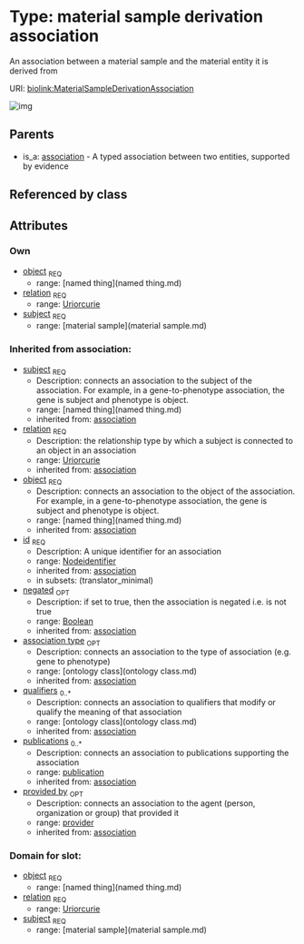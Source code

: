 
# Type: material sample derivation association


An association between a material sample and the material entity it is derived from

URI: [biolink:MaterialSampleDerivationAssociation](https://w3id.org/biolink/vocab/MaterialSampleDerivationAssociation)


![img](http://yuml.me/diagram/nofunky;dir:TB/class/\[Provider]<provided%20by(i)%200..1-%20\[MaterialSampleDerivationAssociation|relation:uriorcurie;id(i):nodeidentifier;negated(i):boolean%20%3F],%20\[Publication]<publications(i)%200..*-%20\[MaterialSampleDerivationAssociation],%20\[OntologyClass]<qualifiers(i)%200..*-%20\[MaterialSampleDerivationAssociation],%20\[OntologyClass]<association%20type(i)%200..1-%20\[MaterialSampleDerivationAssociation],%20\[NamedThing]<object%201..1-%20\[MaterialSampleDerivationAssociation],%20\[MaterialSample]<subject%201..1-%20\[MaterialSampleDerivationAssociation],%20\[Association]^-\[MaterialSampleDerivationAssociation])

## Parents

 *  is_a: [association](association.md) - A typed association between two entities, supported by evidence

## Referenced by class


## Attributes


### Own

 * [object](material_sample_derivation_association_object.md)  <sub>REQ</sub>
    * range: [named thing](named thing.md)
 * [relation](material_sample_derivation_association_relation.md)  <sub>REQ</sub>
    * range: [Uriorcurie](type/Uriorcurie.md)
 * [subject](material_sample_derivation_association_subject.md)  <sub>REQ</sub>
    * range: [material sample](material sample.md)

### Inherited from association:

 * [subject](subject.md)  <sub>REQ</sub>
    * Description: connects an association to the subject of the association. For example, in a gene-to-phenotype association, the gene is subject and phenotype is object.
    * range: [named thing](named thing.md)
    * inherited from: [association](association.md)
 * [relation](relation.md)  <sub>REQ</sub>
    * Description: the relationship type by which a subject is connected to an object in an association
    * range: [Uriorcurie](type/Uriorcurie.md)
    * inherited from: [association](association.md)
 * [object](object.md)  <sub>REQ</sub>
    * Description: connects an association to the object of the association. For example, in a gene-to-phenotype association, the gene is subject and phenotype is object.
    * range: [named thing](named thing.md)
    * inherited from: [association](association.md)
 * [id](association_id.md)  <sub>REQ</sub>
    * Description: A unique identifier for an association
    * range: [Nodeidentifier](type/Nodeidentifier.md)
    * inherited from: [association](association.md)
    * in subsets: (translator_minimal)
 * [negated](negated.md)  <sub>OPT</sub>
    * Description: if set to true, then the association is negated i.e. is not true
    * range: [Boolean](type/Boolean.md)
    * inherited from: [association](association.md)
 * [association type](association_type.md)  <sub>OPT</sub>
    * Description: connects an association to the type of association (e.g. gene to phenotype)
    * range: [ontology class](ontology class.md)
    * inherited from: [association](association.md)
 * [qualifiers](qualifiers.md)  <sub>0..*</sub>
    * Description: connects an association to qualifiers that modify or qualify the meaning of that association
    * range: [ontology class](ontology class.md)
    * inherited from: [association](association.md)
 * [publications](publications.md)  <sub>0..*</sub>
    * Description: connects an association to publications supporting the association
    * range: [publication](publication.md)
    * inherited from: [association](association.md)
 * [provided by](provided_by.md)  <sub>OPT</sub>
    * Description: connects an association to the agent (person, organization or group) that provided it
    * range: [provider](provider.md)
    * inherited from: [association](association.md)

### Domain for slot:

 * [object](material_sample_derivation_association_object.md)  <sub>REQ</sub>
    * range: [named thing](named thing.md)
 * [relation](material_sample_derivation_association_relation.md)  <sub>REQ</sub>
    * range: [Uriorcurie](type/Uriorcurie.md)
 * [subject](material_sample_derivation_association_subject.md)  <sub>REQ</sub>
    * range: [material sample](material sample.md)
